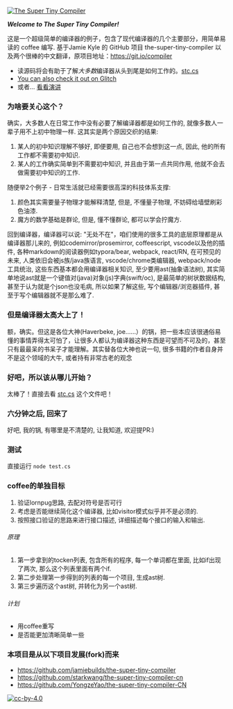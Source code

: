 [![The Super Tiny Compiler](https://cloud.githubusercontent.com/assets/952783/21579290/5755288a-cf75-11e6-90e0-029529a44a38.png)](stc.cs)

***Welcome to The Super Tiny Compiler!***

这是一个超级简单的编译器的例子，包含了现代编译器的几个主要部分，用简单易读的 coffee 编写. 基于Jamie Kyle 的 GitHub 项目 the-super-tiny-compiler 以及两个很棒的中文翻译，原项目地址：https://git.io/compiler

- 读源码将会有助于了解*大多数*编译器从头到尾是如何工作的。[stc.cs](stc.cs)
- [You can also check it out on Glitch](https://the-super-tiny-compiler.glitch.me/)
- 或者... [看看演讲](https://www.youtube.com/watch?v=Tar4WgAfMr4)

### 为啥要关心这个？

确实，大多数人在日常工作中没有必要了解编译器都是如何工作的, 就像多数人一辈子用不上初中物理一样. 这其实是两个原因交织的结果:

1. 某人的初中知识理解不够好, 即便要用, 自己也不会想到这一点, 因此, 他的所有工作都不需要初中知识.
2. 某人的工作确实简单到不需要初中知识, 并且由于第一点共同作用, 他就不会去做需要初中知识的工作.

随便举2个例子 - 日常生活就已经需要很高深的科技体系支撑: 

1. 颜色其实需要量子物理才能解释清楚, 但是, 不懂量子物理, 不妨碍给墙壁刷彩色油漆.
2. 魔方的数学基础是群论, 但是, 懂不懂群论, 都可以学会拧魔方.

回到编译器，编译器可以说: "无处不在"，咱们使用的很多工具的底层原理都是从编译器那儿来的, 例如codemirror/prosemirror, coffeescript, vscode以及他的插件, 各种markdown的阅读器例如typora/bear, webpack, react/RN, 在可预见的未来, 人类依旧会被js族/java族语言, vscode/chrome类编辑器, webpack/node工具统治, 这些东西基本都会用编译器相关知识, 至少要用ast(抽象语法树), 其实简单地说ast就是一个键值对(java)对象(js)字典(swift/oc), 是最简单的树状数据结构, 甚至于认为就是个json也没毛病, 所以如果了解这些, 写个编辑器/浏览器插件, 甚至于写个编辑器就不是那么难了.

### 但是编译器太高大上了！

额，确实。但这是各位大神(Haverbeke, joe......）的锅，把一些本应该很通俗易懂的事情弄得太可怕了，让很多人都认为编译器这种东西是可望而不可及的，甚至只有最最呆的书呆子才能理解。其实替各位大神也说一句, 很多书籍的作者自身并不是这个领域的大牛, 或者持有非常古老的观念 

### 好吧，所以该从哪儿开始？

太棒了！直接去看 [stc.cs](stc.cs) 这个文件吧！

### 六分钟之后, 回来了

好吧, 我的锅, 有哪里是不清楚的, 让我知道, 欢迎提PR:)

### 测试

直接运行 `node test.cs`


### coffee的单独目标

1. 验证lornpug思路, 去配对符号是否可行
2. 考虑是否能继续简化这个编译器, 比如visitor模式似乎并不是必须的.
3. 按照接口验证的思路来进行接口描述, 详细描述每个接口的输入和输出.

###### 原理

1. 第一步拿到的tocken列表, 包含所有的程序, 每一个单词都在里面, 比如if出现了两次, 那么这个列表里面有两个if.
2. 第二步处理第一步得到的列表的每一个项目, 生成ast树.
3. 第三步遍历这个ast树, 并转化为另一个ast树.

###### 计划

- 用coffee重写
- 是否能更加清晰简单一些

### 本项目是从以下项目发展(fork)而来

- https://github.com/jamiebuilds/the-super-tiny-compiler
- https://github.com/starkwang/the-super-tiny-compiler-cn
- https://github.com/YongzeYao/the-super-tiny-compiler-CN



[![cc-by-4.0](https://licensebuttons.net/l/by/4.0/80x15.png)](http://creativecommons.org/licenses/by/4.0/)


